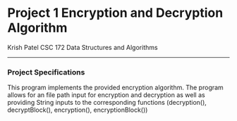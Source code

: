 # Project 1 Encryption and Decryption Algorithm
Krish Patel
CSC 172 Data Structures and Algorithms

***
### Project Specifications
This program implements the provided encryption algorithm. The program allows for an file path input for encryption and decryption as well as providing String inputs to the corresponding functions (decryption(), decryptBlock(), encryption(), encryptionBlock())
